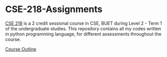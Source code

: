 # CSE-218-Assignments
[CSE 218](https://cse.buet.ac.bd/studies/course_detail/CSE218) is a 2 credit sessional course in CSE, BUET during Level 2 - Term 1 of the undergraduate studies. This repository contains all my codes written in python programming language, for different assessments throughout the course.

[Course Outline](https://github.com/ishrak26/CSE-218-Assignments/blob/main/CSE218-course-outline.pdf)
